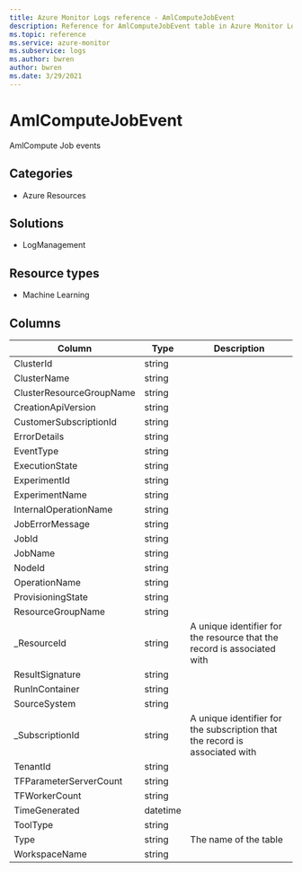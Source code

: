 ```yaml
---
title: Azure Monitor Logs reference - AmlComputeJobEvent
description: Reference for AmlComputeJobEvent table in Azure Monitor Logs.
ms.topic: reference
ms.service: azure-monitor
ms.subservice: logs
ms.author: bwren
author: bwren
ms.date: 3/29/2021
---
```


# AmlComputeJobEvent

 AmlCompute Job events

## Categories

- Azure Resources
## Solutions

- LogManagement
## Resource types

- Machine Learning




## Columns

|Column|Type|Description|
|---|---|---|
|ClusterId|string||
|ClusterName|string||
|ClusterResourceGroupName|string||
|CreationApiVersion|string||
|CustomerSubscriptionId|string||
|ErrorDetails|string||
|EventType|string||
|ExecutionState|string||
|ExperimentId|string||
|ExperimentName|string||
|InternalOperationName|string||
|JobErrorMessage|string||
|JobId|string||
|JobName|string||
|NodeId|string||
|OperationName|string||
|ProvisioningState|string||
|ResourceGroupName|string||
|_ResourceId|string|A unique identifier for the resource that the record is associated with|
|ResultSignature|string||
|RunInContainer|string||
|SourceSystem|string||
|_SubscriptionId|string|A unique identifier for the subscription that the record is associated with|
|TenantId|string||
|TFParameterServerCount|string||
|TFWorkerCount|string||
|TimeGenerated|datetime||
|ToolType|string||
|Type|string|The name of the table|
|WorkspaceName|string||
